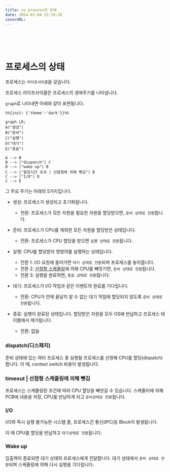 ```yaml
---
title: os process의 상태
date: 2024-01-04 22:19:20
coverURL: 
---
```

<br />
<br />
<br />

# 프로세스의 상태

프로세스는 `라이프사이클`을 갖습니다.

프로세스 라이프사이클은 프로세스의 생애주기를 나타냅니다.  

`graph`로 나타내면 아래와 같이 표현됩니다.

```mermaid
%%{init: {'theme':'dark'}}%%

graph LR;
A("생성")
B("준비")
C("실행")
D("대기")
E("종료")

A --> B
B --> |"dispatch"| C
D --> |"wake up"| B
C --> |"할당시간 초과 | 선점형에 의해 뺏김"| B
C --> |"I/O"| D
C --> E
```

그 주요 주기는 아래의 5가지입니다.

- 생성: 프로세스가 생성되고 초기화됩니다.
  - 전환: 프로세스가 모든 자원을 필요한 자원을 할당받으면, `준비 상태로 전환`됩니다. 

- 준비: 프로세스가 CPU를 제외한 모든 자원을 할당받은 상태입니다.
  - 전환: 프로세스가 CPU 할당을 받으면 `실행 상태로 전환`됩니다. 

- 실행: CPU를 할당받아 명령어를 실행하는 상태입니다.
  - 전환 1: I/O 요청에 들어가면 `대기 상태로 전환`되며 프로세스를 놓아줍니다.
  - 전환 2: <a href="/blog/Engineer-Information-Processing/os-process-scheduling/">선점형 스케줄링</a>에 의해 CPU를 빼앗기면, `준비 상태로 전환`됩니다.
  - 전환 3: 실행을 완료하면, `종료 상태로 전환`됩니다.

- 대기: 프로세스가 I/O 작업과 같은 이벤트의 완료를 기다립니다. 
  - 전환: CPU가 언제 끝날지 알 수 없는 대기 작업에 할당되지 않도록 
`준비 상태로 전환`됩니다.

- 종료: 실행이 완료된 상태입니다. 할당받은 자원을 모두 OS에 반납하고 프로세스 테이블에서 제거됩니다. 
  - 전환: 없음



### dispatch(디스패치)

준비 상태에 있는 여러 프로세스 중 실행될 프로세스를 선정해 
CPU를 할당(dispatch)합니다. 이 때, context switch 비용이 발생됩니다.

### timeout | 선점형 스케줄링에 의해 뺏김

프로세스는 스케줄링된 조건에 따라 CPU 할당을 빼앗길 수 있습니다.
스케줄러에 의해 PCB에 내용을 저장, CPU를 반납하게 되고
`준비상태로 전환`됩니다.

### I/O

I/O와 즉시 실행 불가능한 시스템 콜, 프로세스간 통신(IPC)등 Block이 발생됩니다.

이 때 CPU를 할당을 반납하고 `대기상태로 전환`됩니다.

### Wake up

입출력이 종료되면 대기 상태의 프로세스에게 전달합니다.
대기 상태에서 `준비 상태로 전환`되며 스케줄링에 의해 다시 실행을 기다립니다.